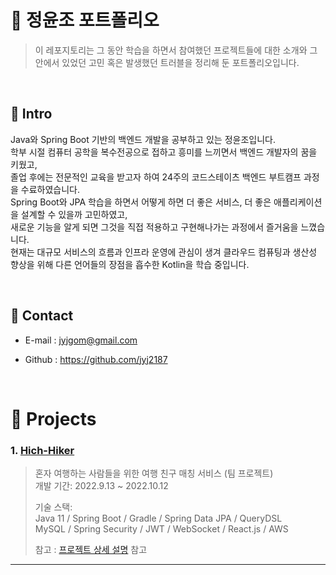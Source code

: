 # :pushpin: 정윤조 포트폴리오
> 이 레포지토리는 그 동안 학습을 하면서 참여했던 프로젝트들에 대한 소개와 그 안에서 있었던 고민 혹은 발생했던 트러블을 정리해 둔 포트폴리오입니다. 
</br>

## :pushpin: Intro
  Java와 Spring Boot 기반의 백엔드 개발을 공부하고 있는 정윤조입니다. <br>
  학부 시절 컴퓨터 공학을 복수전공으로 접하고 흥미를 느끼면서 백엔드 개발자의 꿈을 키웠고, <br> 
  졸업 후에는 전문적인 교육을 받고자 하여 24주의 코드스테이츠 백엔드 부트캠프 과정을 수료하였습니다. <br> 
  Spring Boot와 JPA 학습을 하면서 어떻게 하면 더 좋은 서비스, 더 좋은 애플리케이션을 설계할 수 있을까 고민하였고, <br>
  새로운 기능을 알게 되면 그것을 직접 적용하고 구현해나가는 과정에서 즐거움을 느꼈습니다. <br>
  현재는 대규모 서비스의 흐름과 인프라 운영에 관심이 생겨 클라우드 컴퓨팅과 생산성 향상을 위해 다른 언어들의 장점을 흡수한 Kotlin을 학습 중입니다.

</br>

## :pushpin: Contact
- E-mail : jyjgom@gmail.com
<!-- - 블로그: https://ryan-han.com -->
- Github : https://github.com/jyj2187

</br>

# :pushpin: Projects
### 1. [Hich-Hiker](https://github.com/jyj2187/hitch_hiker)
>혼자 여행하는 사람들을 위한 여행 친구 매칭 서비스 (팀 프로젝트)  
>개발 기간: 2022.9.13 ~ 2022.10.12  
>  
>기술 스택:  
>Java 11 / Spring Boot / Gradle / Spring Data JPA / QueryDSL  
>MySQL / Spring Security / JWT / WebSocket / React.js / AWS
>
>참고 :
>[프로젝트 상세 설명](https://github.com/jyj2187/portforlio/blob/main/projects/Hitch-Hiker.md) 참고

---

<!-- ### 2. [두 번째 프로젝트]()
>두 번째 프로젝트 간략 소개  (팀 프로젝트)  
>개발 기간: 2020.7.18 ~ 2020.11.5  
>  
>기술 스택:  
>Java 8 / Spring Boot / Gradle / Spring Data JPA / QueryDSL  
>H2 / MySQL / Spring Security / Jsoup / Vue.js / Element U  
>  
>[프로젝트 상세 설명](https://github.com/Integerous/goQuality) 참고

---

### 3. [세 번째 프로젝트]()
>세 번째 프로젝트 간략 소개  (개인 프로젝트)  
>개발 기간: 2018.1.18 ~ 2018.4.5  
>  
>기술 스택:  
>Java 8 / Spring Boot / Gradle / Spring Data JPA / QueryDSL  
>H2 / MySQL / Spring Security / Jsoup / Vue.js / Element U  
>  
>[프로젝트 상세 설명](https://github.com/Integerous/goQuality) 참고 -->
